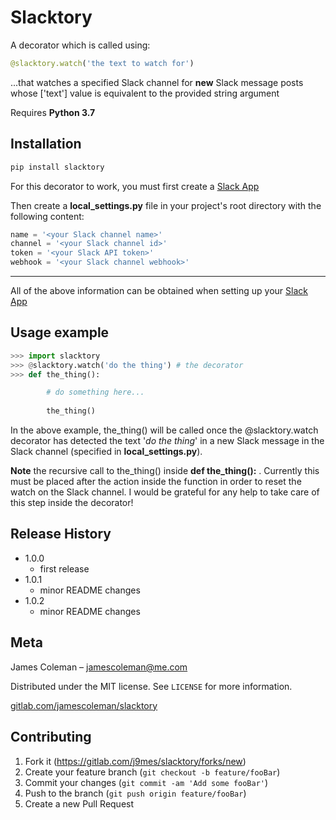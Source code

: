 # Slacktory

A decorator which is called using:
```python
@slacktory.watch('the text to watch for')
``` 
...that watches a specified Slack channel for **new** Slack message posts whose ['text'] value is equivalent to the provided string argument

Requires **Python 3.7**
## Installation



```sh
pip install slacktory
```
For this decorator to work, you must first create a [Slack App](https://api.slack.com/apps)
 
Then create a **local_settings.py** file in your project's root directory with the following content:

```python
name = '<your Slack channel name>'
channel = '<your Slack channel id>'
token = '<your Slack API token>'
webhook = '<your Slack channel webhook>'

```

---------------------------------------------------

All of the above information can be obtained when setting up your [Slack App](https://api.slack.com/apps)

## Usage example

```python
>>> import slacktory
>>> @slacktory.watch('do the thing') # the decorator 
>>> def the_thing():

        # do something here...
    
        the_thing()  
```
In the above example, the_thing() will be called once the @slacktory.watch decorator has detected the text '_do the thing_' in a new Slack message in the Slack channel (specified in **local_settings.py**).

**Note** the recursive call to the_thing() inside **def the_thing():** . Currently this must be placed after the action inside the function in order to reset the watch on the Slack channel. 
I would be grateful for any help to take care of this step inside the decorator!


## Release History


* 1.0.0
    * first release
* 1.0.1
    * minor README changes
* 1.0.2
    * minor README changes

## Meta

James Coleman – jamescoleman@me.com

Distributed under the MIT license. See ``LICENSE`` for more information.

[gitlab.com/jamescoleman/slacktory](https://gitlab.com/j9mes/slacktory)

## Contributing

1. Fork it (<https://gitlab.com/j9mes/slacktory/forks/new>)
2. Create your feature branch (`git checkout -b feature/fooBar`)
3. Commit your changes (`git commit -am 'Add some fooBar'`)
4. Push to the branch (`git push origin feature/fooBar`)
5. Create a new Pull Request

<!-- Markdown link & img dfn's -->
[npm-image]: https://img.shields.io/npm/v/datadog-metrics.svg?style=flat-square
[npm-url]: https://npmjs.org/package/datadog-metrics
[npm-downloads]: https://img.shields.io/npm/dm/datadog-metrics.svg?style=flat-square
[travis-image]: https://img.shields.io/travis/dbader/node-datadog-metrics/master.svg?style=flat-square
[travis-url]: https://travis-ci.org/dbader/node-datadog-metrics
[wiki]: https://github.com/yourname/yourproject/wiki
